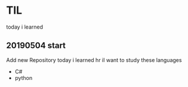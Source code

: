 # TIL
today i learned

## 20190504 start
Add new Repository
today i learned 
hr
iI want to study these languages
* C#
* python
